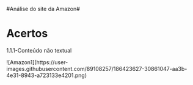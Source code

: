 #Análise do site da Amazon#
<h1>Acertos</h1>
<p>1.1.1-Conteúdo não textual</p>
![Amazon1](https://user-images.githubusercontent.com/89108257/186423627-30861047-aa3b-4e31-8943-a723133e4201.png)
